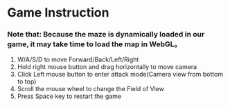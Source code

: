 # Game Instruction

### Note that: Because the maze is dynamically loaded in our game, it may take time to load the map in WebGL。


1. W/A/S/D to move Forward/Back/Left/Right
2. Hold right mouse button and drag horizontally to move camera
3. Click Left mouse button to enter attack mode(Camera view from bottom to top)
4. Scroll the mouse wheel to change the Field of View
5. Press Space key to restart the game